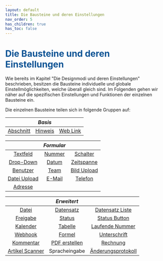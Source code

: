 ```yaml
---
layout: default
title: Die Bausteine und deren Einstellungen
nav_order: 5
has_children: true
has_toc: false
---
```


# <span style="color:#0b5394">**Die Bausteine und deren Einstellungen**</span>

Wie bereits im Kapitel "Die Designmodi und deren Einstellungen" beschrieben, besitzen die Bausteine individuelle und 
globale Einstellmöglichkeiten, welche überall gleich sind. Im Folgenden gehen wir näher auf die spezifischen
Einstellungen und Funktionen der einzelnen Bausteine ein.

Die einzelnen Bausteine teilen sich in folgende Gruppen auf:

||*Basis*||
|:------:       |:------:               |:------:
|[Abschnitt](/docs/record-spec-settings/grand-childs-base/section.html)      |[Hinweis](/docs/record-spec-settings/grand-childs-base/hint.html)                |[Web Link](/docs/record-spec-settings/grand-childs-base/web-link.html)

||*Formular*||
|:------:       |:------:               |:------:
|[Textfeld](/docs/record-spec-settings/grand-childs-form/text.html)       |[Nummer](/docs/record-spec-settings/grand-childs-form/number.html)                 |[Schalter](/docs/record-spec-settings/grand-childs-form/switch.html)
|[Drop-Down](/docs/record-spec-settings/grand-childs-form/drop-down.html)      |[Datum](/docs/record-spec-settings/grand-childs-form/date.html)                  |[Zeitspanne](/docs/record-spec-settings/grand-childs-form/interval.html)
|[Benutzer](/docs/record-spec-settings/grand-childs-form/user.html)       |[Team](/docs/record-spec-settings/grand-childs-form/team.html )                   |[Bild Upload](/docs/record-spec-settings/grand-childs-form/upload-image.html)
|[Datei Upload](/docs/record-spec-settings/grand-childs-form/upload-file.html)   |[E-Mail](/docs/record-spec-settings/grand-childs-form/e-mail.html)                 |[Telefon](/docs/record-spec-settings/grand-childs-form/telephone.html)
|[Adresse](/docs/record-spec-settings/grand-childs-form/address.html)

||*Erweitert*||
|:------:       |:------:               |:------:
|[Datei](/docs/record-spec-settings/grand-child-expanded/file.html)          |[Datensatz](/docs/record-spec-settings/grand-child-expanded/record.html)              |[Datensatz Liste](/docs/record-spec-settings/grand-child-expanded/record-list.html)
|[Freigabe](/docs/record-spec-settings/grand-child-expanded/lock.html)       |[Status](/docs/record-spec-settings/grand-child-expanded/status.html)                 |[Status Button](/docs/record-spec-settings/grand-child-expanded/button-status.html)
|[Kalender](/docs/record-spec-settings/grand-child-expanded/calender.html) |[Tabelle](/docs/record-spec-settings/grand-child-expanded/table.html) |[Laufende Nummer](/docs/record-spec-settings/grand-child-expanded/rolling-number.html) 
|[Webhook](/docs/record-spec-settings/grand-child-expanded/webhook.html) |[Formel](/docs/record-spec-settings/grand-child-expanded/formular.html) |[Unterschrift](/docs/record-spec-settings/grand-child-expanded/signature.html) 
|[Kommentar](/docs/record-spec-settings/grand-child-expanded/comment.html) |[PDF erstellen](/docs/record-spec-settings/grand-child-expanded/create-pdf.html) |[Rechnung](/docs/record-spec-settings/grand-child-expanded/invoice.html) 
|[Artikel Scanner](/docs/record-spec-settings/grand-child-expanded/article-scanner.html) |Spracheingabe |[Änderungsprotokoll](/docs/record-spec-settings/grand-child-expanded/change-log.html)
